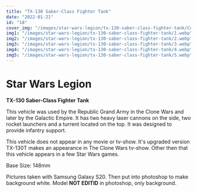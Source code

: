 ```yaml
---
title: "TX-130 Saber-Class Fighter Tank"
date: "2022-01-21"
id: "18"
cover_img: "/images/star-wars-legion/tx-130-saber-class-fighter-tank/Cover.webp"
img1: "/images/star-wars-legion/tx-130-saber-class-fighter-tank/1.webp"
img2: "/images/star-wars-legion/tx-130-saber-class-fighter-tank/2.webp"
img3: "/images/star-wars-legion/tx-130-saber-class-fighter-tank/3.webp"
img4: "/images/star-wars-legion/tx-130-saber-class-fighter-tank/4.webp"
img5: "/images/star-wars-legion/tx-130-saber-class-fighter-tank/5.webp"
---
```


# Star Wars Legion

**TX-130 Saber-Class Fighter Tank**

This vehicle was used by the Republic Grand Army in the Clone Wars and later by the Galactic Empire. It has two heavy laser cannons on the side, two rocket launchers and a turrent located on the top. It was designed to provide infantry support.

This vehicle does not appear in any movie or tv-show. It's upgraded version TX-130T makes an appearance in The Clone Wars tv-show. Other then that this vehicle appears in a few Star Wars games.

Base Size: 148mm

Pictures taken with Samsung Galaxy S20. Then put into photoshop to make background white. Model **NOT EDITID** in photoshop, only background.